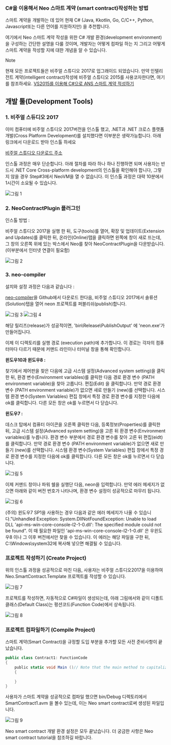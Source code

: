 ### C#을 이용해서 Neo 스마트 계약 (smart contract)작성하는 방법

스마트 계약을 개발하는 데 있어 현재 C# (Java, Kkotlin, Go, C/C++, Python, Javascript또는 다른 언어를 지원하지만) 을 추천합니다. 

여기에서 Neo 스마트 계약 작성을 위한 C# 개발 환경(development environment)을 구성하는 간단한 설명을 다룰 것이며, 
개발자는 어떻게 컴파일 하는 지 그리고 어떻게 스마트 계약을 작성할 지에 대한 개념을 알 수 있습니다. 

 > [!Note]  
 > 현재 모든 프로젝트들은 비주얼 스튜디오 2017로 업그래이드 되었습니다. 만약 인텔리전트 계약(intelligent contract)작성에
비주얼 스튜디오 2015를 사용코자한다면, 여기를 참조하세요. 
[VS2015를 이용해 C#으로 ANS 스마트 계약 적성하기](https://github.com/CityOfZion/docs/blob/develop/en-us/sc/getting-started-2015.md)

## 개발 툴(Development Tools)

### 1. 비주얼 스듀디오 2017
이미 컴퓨터에 비주얼 스튜디오 2017버전을 인스톨 했고, .NET과 .NET 크로스 플랫폼 개발(Cross Platform Development)를 설치했다면
이부분은 생략가능합니다. 아래 링크에서 다운로드 받아 인스톨 하세요

[비주얼 스튜디오 다운로드 주소](https://www.visualstudio.com/products/visual-studio-community-vs)

인스톨 과정은 매우 단순합니다. 아래 절차를 따라 하나 하나 진행하면 되며 사용자는 반드시 .NET Core Cross-platform development의 인스톨을 
확인해야 합니다, 그렇지 않을 경우 Step#3에서 NeoVM을 열 수 없습니다. 이 인스톨 과정은 대략 10분에서 1시간이 소요될 수 있습니다.

![그림 1](assets/pic1.png)

### 2. NeoContractPlugin 플러그인

인스톨 방법 : 

비주얼 스튜디오 2017을 실행 한 뒤, 도구(tools)를 열어, 확장 및 업데이트(Extension and Updates)를 클릭한 뒤, 온라인(Online)탭을 클릭하면 왼쪽에 창이 새로 뜨는데, 그 창의 오른쪽 위에 있는 박스에서 Neo를 찾아 NeoContractPlugin을 다운받습니다. (이부분에서 인터넷 연결이 필요함)

![그림 2](assets/pic2.png)

### 3. neo-compiler

설치와 설정 과정은 다음과 같습니다 : 

[neo-compiler](https://github.com/neo-project/neo-compiler)을 Github에서 다운로드 한다음, 비주얼 스튜디오 2017에서  솔류션(Solution)탭을 열어 neon 프로젝트를 퍼블리쉬(publish)합니다. 

![그림 3](assets/pic3.png)
![그림 4](assets/pic4.png)

해당 릴리즈(release)가 성공적이면, 'bin\Release\PublishOutput' 에 'neon.exe'가 만들어집니다. 

이제 이 디렉토리를 실행 경로 (execution path)에 추가합니다. 이 경로는 각자의 컴퓨터마다 다르기 때문에 커맨드 라인이나 터미널 창을 통해 확인합니다. 

**윈도우10과 윈도우8 :**

찾기에서 제어판을 찾은 다음에 고급 시스템 설정(Advanced system setting)을 클릭한 뒤, 환경 변수(Environment variables)를 클릭한 다음 
경로 환경 변수 (PATH environment variable)을 찾아 고릅니다. 편집(Edit) 을 클릭합니다. 만약 경로 환경 변수 
(PATH environment variable)가 없으면 새로 만들기 (new)를 선택합니다. 시스템 환경 변수(System Variables) 편집 창에서 
특정 경로 환경 변수를 지정한 다음에 ok를 클릭합니다. 
다른 모든 창은 ok를 누르면서 다 닫습니다. 


**윈도우7 :**

데스크 탑에서 컴퓨터 아이콘을 오른쪽 클릭한 다음, 등록정보(Properties)를 클릭한 뒤, 고급 시스템 설정(Advanced system setting)을 고른 뒤
환경 변수(Environment variables)를 누릅니다. 환경 변수 부분에서 경로 환경 변수를 찾아 고른 뒤 편집(eidt)를 클릭합니다.
만약 경로 환경 변수 (PATH environment variable)가 없으면 새로 만들기 (new)를 선택합니다. 시스템 환경 변수(System Variables) 편집 창에서 
특정 경로 환경 변수를 지정한 다음에 ok를 클릭합니다. 
다른 모든 창은 ok를 누르면서 다 닫습니다. 

![그림 5](assets/pic5.png)

이제 커맨드 창이나 파워 쉘을 실행단 다음, neon을 입력합니다. 만약 에러 메세지가 없으면 아래와 같이 버전 번호가 나타나며, 환경 변수 설정이 성공적으로 마무리 됩니다. 

![그림 6](assets/pic6.png)

(주의) 윈도우7 SP1을 사용하는 경우 다음과 같은 에러 메세지가 나올 수 있습니다."Unhandled Exception: System.DllNotFoundException: Unable to load DLL 'api-ms-win-core-console-l2-1-0.dll': The specified module could not be found".  이 때 필요한 파일인  'api-ms-win-core-console-l2-1-0.dll' 은 우윈도우8 이나 그 이후 버전에서만 찾을 수 있습니다. 이 에러는 해당 파일을 구한 뒤, C:\Windows\system32에 복사해 넣으면 해결될 수 있습니다. 

### 프로젝트 작성하기 (Create Project)

위의 인스톨 과정을 성공적으로 마친 다음, 사용자는 비주얼 스튜디오2017을 이용하여 Neo.SmartContract.Template 프로젝트를 작성할 수 있습니다. 

![그림 7](assets/pic7.png)

프로젝트를 작성하면, 자동적으로 C#파일이 생성되는데, 아래 그림에서와 같이 디폴트 클래스(Default Class)는 펑션코드(Function Code)에서 상속됩니다. 

![그림 8](assets/pic8.png)

### 프로젝트 컴파일하기 (Compile Project)

스마트 계약(Smart Contract)을 규정할 도입 부분을 추가할 모든 사전 준비사항이 끝났습니다.

```c#
public class Contract1: FunctionCode
{
    public static void Main ()// Note that the main method to capitalize
    {
        
    }
}
```

사용자가 스마트 계약을 성공적으로 컴파일 했으면 bin/Debug 디렉토리에서 SmartContract1.avm 을 볼수 있는데, 이는 Neo smart contract로써 생성된 파일입니다. 

![그림 9](assets/pic9.png)

Neo smart contract 개발 환경 설정은 모두 끝났습니다. 더 궁금한 사항은 Neo smart contract tutorial을 참조하길 바랍니다. 




 





 

